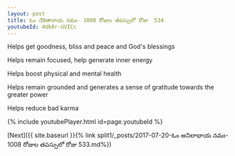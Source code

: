 ```yaml
---
layout: post
title: ఓం చేకితానాయ నమః- 1008 రోజుల తపస్సులో రోజు  534
youtubeId: 4Uk0r-UVICc
---
```

 
 
Helps get goodness, bliss and peace and God's blessings
 
Helps remain focused, help generate inner energy 
 
Helps boost physical and mental health 
 
Helps remain grounded and generates a sense of gratitude towards the greater power 
 
Helps reduce bad karma
 
 
 
 


{% include youtubePlayer.html id=page.youtubeId %}
 
[Next]({{ site.baseurl }}{% link  split1/_posts/2017-07-20-ఓం అనిలాభాయ నమః- 1008 రోజుల తపస్సులో రోజు  533.md%})
 
